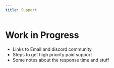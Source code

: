 ```yaml
---
title: Support
---
```


# Work in Progress

- Links to Email and discord community
- Steps to get high priority paid support
- Some notes about the response time and stuff
